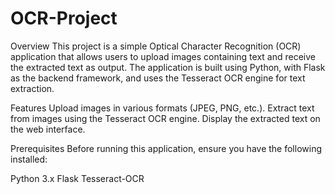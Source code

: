 # OCR-Project

Overview
This project is a simple Optical Character Recognition (OCR) application that allows users to upload images containing text and receive the extracted text as output. The application is built using Python, with Flask as the backend framework, and uses the Tesseract OCR engine for text extraction.

Features
Upload images in various formats (JPEG, PNG, etc.).
Extract text from images using the Tesseract OCR engine.
Display the extracted text on the web interface.

Prerequisites
Before running this application, ensure you have the following installed:

Python 3.x
Flask
Tesseract-OCR
